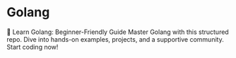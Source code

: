 # Golang
🚀 Learn Golang: Beginner-Friendly Guide Master Golang with this structured repo. Dive into hands-on examples, projects, and a supportive community. Start coding now!
